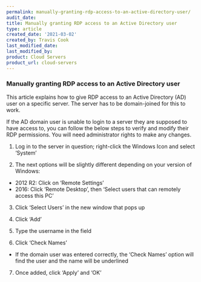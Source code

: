 ```yaml
---
permalink: manually-granting-rdp-access-to-an-active-directory-user/
audit_date:
title: Manually granting RDP access to an Active Directory user
type: article
created_date: '2021-03-02'
created_by: Travis Cook
last_modified_date:
last_modified_by:
product: Cloud Servers
product_url: cloud-servers
---
```


### Manually granting RDP access to an Active Directory user

This article explains how to give RDP access to an Active Directory (AD) user on a specific server. The server has to be domain-joined for this to work.

If the AD domain user is unable to login to a server they are supposed to have access to, you can follow the below steps to verify and modify their RDP permissions. You will need administrator rights to make any changes.

1) Log in to the server in question; right-click the Windows Icon and select ‘System’

2) The next options will be slightly different depending on your version of Windows:
- 2012 R2: Click on ‘Remote Settings’
- 2016: Click ‘Remote Desktop’, then ‘Select users that can remotely access this PC’

3) Click ‘Select Users’ in the new window that pops up

4) Click ‘Add’

5) Type the username in the field

6) Click ‘Check Names’
- If the domain user was entered correctly, the ‘Check Names’ option will find the user and the name will be underlined 

7) Once added, click ‘Apply’ and ‘OK’
